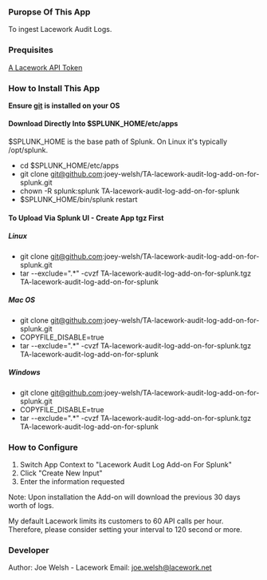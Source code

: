 ### Puropse Of This App
To ingest Lacework Audit Logs. 

### Prequisites
[A Lacework API Token](
https://support.lacework.com/hc/en-us/articles/360011403853-Generate-API-Access-Keys-and-Tokens#:~:text=To%20create%20an%20API%20key,open%20it%20in%20an%20editor)

### How to Install This App

**Ensure [git](https://git-scm.com/downloads) is installed on your OS**

#### Download Directly Into $SPLUNK_HOME/etc/apps
$SPLUNK_HOME is the base path of Splunk. On Linux it's typically /opt/splunk.

- cd $SPLUNK_HOME/etc/apps
- git clone git@github.com:joey-welsh/TA-lacework-audit-log-add-on-for-splunk.git
- chown -R splunk:splunk TA-lacework-audit-log-add-on-for-splunk
- $SPLUNK_HOME/bin/splunk restart

#### To Upload Via Splunk UI - Create App tgz First

##### Linux
- git clone git@github.com:joey-welsh/TA-lacework-audit-log-add-on-for-splunk.git
- tar --exclude=".*" -cvzf TA-lacework-audit-log-add-on-for-splunk.tgz TA-lacework-audit-log-add-on-for-splunk

##### Mac OS
- git clone git@github.com:joey-welsh/TA-lacework-audit-log-add-on-for-splunk.git
- COPYFILE_DISABLE=true
- tar --exclude=".*" -cvzf TA-lacework-audit-log-add-on-for-splunk.tgz TA-lacework-audit-log-add-on-for-splunk

##### Windows
- git clone git@github.com:joey-welsh/TA-lacework-audit-log-add-on-for-splunk.git
- COPYFILE_DISABLE=true
- tar --exclude=".*" -cvzf TA-lacework-audit-log-add-on-for-splunk.tgz TA-lacework-audit-log-add-on-for-splunk

### How to Configure
1. Switch App Context to "Lacework Audit Log Add-on For Splunk"
2. Click "Create New Input"
3. Enter the information requested

Note: Upon installation the Add-on will download the previous 30 days worth of logs.  

My default Lacework limits its customers to 60 API calls per hour.  Therefore, please consider setting your interval to 120 second or more.

### Developer
Author: Joe Welsh - Lacework
Email: joe.welsh@lacework.net
